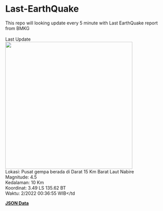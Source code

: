 # Last-EarthQuake
This repo will looking update every 5 minute with Last EarthQuake report from BMKG
<br>
<br>
Last Update
<br>
<img src="https://ews.bmkg.go.id/TEWS/data/20221206003655.mmi.jpg" width="400"/>
<br>
Lokasi: Pusat gempa berada di Darat 15 Km Barat Laut Nabire <br>
Magnitude: 4.5 <br>
Kedalaman: 10 Km <br>
Koordinat: 3.49 LS 135.62 BT <br>
Waktu: 2/2022 00:36:55 WIB</td <br>

<a href="./data/data.json">**JSON Data**</a>
